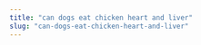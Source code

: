 ```yaml
---
title: "can dogs eat chicken heart and liver"
slug: "can-dogs-eat-chicken-heart-and-liver"
---
```



